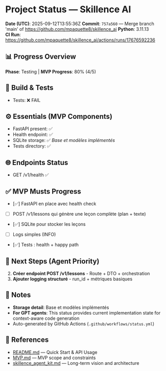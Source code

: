# Project Status — Skillence AI

**Date (UTC)**: 2025-09-12T13:55:36Z
**Commit**: `757a560` — Merge branch 'main' of https://github.com/mpaquette8/skillence_ai
**Python**: 3.11.13  
**CI Run**: https://github.com/mpaquette8/skillence_ai/actions/runs/17676592236

## 📊 Progress Overview
**Phase**: Testing | **MVP Progress**: 80% (4/5)

## 🔧 Build & Tests
- Tests: ❌ FAIL

## ⚙️ Essentials (MVP Components)
- FastAPI present: ✅
- Health endpoint: ✅
- SQLite storage: ✅ _Base et modèles implémentés_
- Tests directory: ✅

## 🌐 Endpoints Status
- GET /v1/health ✅

## ✅ MVP Musts Progress
- [✅] FastAPI en place avec health check
- [ ] POST /v1/lessons qui génère une leçon complète (plan + texte)
- [✅] SQLite pour stocker les leçons
- [ ] Logs simples (INFO)
- [✅] Tests : health + happy path

## 🚀 Next Steps (Agent Priority)
2. **Créer endpoint POST /v1/lessons** - Route + DTO + orchestration
4. **Ajouter logging structuré** - run_id + métriques basiques

## 📝 Notes
- **Storage detail**: Base et modèles implémentés
- **For GPT agents**: This status provides current implementation state for context-aware code generation
- Auto-generated by GitHub Actions (`.github/workflows/status.yml`)

## 🔗 References
- [README.md](README.md) — Quick Start & API Usage
- [MVP.md](MVP.md) — MVP scope and constraints  
- [skillence_agent_kit.md](skillence_agent_kit.md) — Long-term vision and architecture
